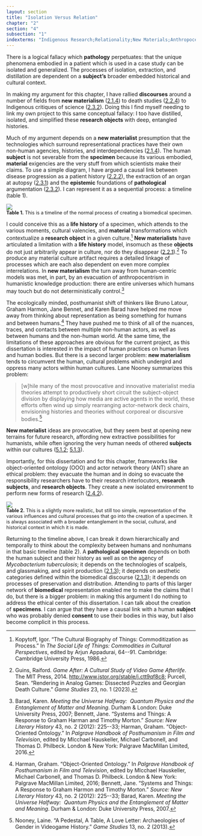 ```yaml
---
layout: section
title: "Isolation Versus Relation"
chapter: "2"
section: "4"
subsection: "1"
indexterms: "Indigenous Research;Relationality;New Materials;Anthropocentrism;Object Oriented Ontology;Actor Network Theory"
---
```


There is a logical fallacy which <span data-tooltip aria-haspopup="true" class="has-tip" data-disable-hover="false" tabindex="1" data-title="Pathology refers to the study of aberrant phenomenon in the human body and how it is linked to human illness."><b>pathology</b></span> perpetuates: that the unique phenomena embodied in a patient which is used in a case study can be isolated and generalized. The processes of isolation, extraction, and distillation are dependent on a <span data-tooltip aria-haspopup="true" class="has-tip" data-disable-hover="false" tabindex="1" data-title="The term research subject refers to a human person who has been ingested into a research program, and whose identity, personhood, and body have become the focus of a research program. I think of the subject in a Foucauldian sense: The 'subject' is a pun on the monarchal subject, someone who has no agency under the spectacular power of the sovereign. In this case it the subject lacks agency in relation to the researcher studying them."><b>subject’s</b></span> broader embedded historical and cultural context.

In making my argument for this chapter, I have rallied <span data-tooltip aria-haspopup="true" class="has-tip" data-disable-hover="false" tabindex="1" data-title="Discourse refers to a scholarly conversation which occurs in a field of knowledge production. I use it in a Foucauldian sense, to convey the agreed upon modes and objects of discussion which are taken for granted in a community or scholarly field."><b>discourses</b></span> around a number of fields from <span data-tooltip aria-haspopup="true" class="has-tip" data-disable-hover="false" tabindex="1" data-title="New materialism is an approach that examines how non-human agents--animals, plants, non-living objects--exert and influence the diegetic world."><b>new materialism</b></span> (<a href="{{ site.baseurl }}/dissertation/2_1_4">2.1.4</a>) to death studies (<a href="{{ site.baseurl }}/dissertation/2_2_4">2.2.4</a>) to Indigenous critiques of science (<a href="{{ site.baseurl }}/dissertation/2_3_2">2.3.2</a>). Doing this I find myself needing to link my own project to this same conceptual fallacy: I too have distilled, isolated, and simplified these <span data-tooltip aria-haspopup="true" class="has-tip" data-disable-hover="false" tabindex="1" data-title="I use the term research object to refer to materials that have been divorced from the subject of their origin. Object, as I use it, carefully considers how human patients are denied their humanity through transformations that deem them as objects."><b>research objects</b></span> with deep, entangled histories.

Much of my argument depends on a <span data-tooltip aria-haspopup="true" class="has-tip" data-disable-hover="false" tabindex="1" data-title="New materialism is an approach that examines how non-human agents--animals, plants, non-living objects--exert and influence the diegetic world."><b>new materialist</b></span> presumption that the technologies which surround representational practices have their own non-human agencies, histories, and interdependencies (<a href="{{ site.baseurl }}/dissertation/2_1_4">2.1.4</a>). The human <span data-tooltip aria-haspopup="true" class="has-tip" data-disable-hover="false" tabindex="1" data-title="The term research subject refers to a human person who has been ingested into a research program, and whose identity, personhood, and body have become the focus of a research program. I think of the subject in a Foucauldian sense: The 'subject' is a pun on the monarchal subject, someone who has no agency under the spectacular power of the sovereign. In this case it the subject lacks agency in relation to the researcher studying them."><b>subject</b></span> is not severable from the <span data-tooltip aria-haspopup="true" class="has-tip" data-disable-hover="false" tabindex="1" data-title="Specimen refers to any naturally occurring phenomenon that has been extracted from its original context and placed within a knowledge framework to understand and describe that phenomenon."><b>specimen</b></span> because its various embodied, <span data-tooltip aria-haspopup="true" class="has-tip" data-disable-hover="false" tabindex="1" data-title="I use this term, 'material', to connect my thinking to new materialism, a philosophical posthuman approach which sees nonhuman agents in the world as having distinct agencies. Material broadly refers to the complex lives of nonhuman-- things and their interactions in the world."><b>material</b></span> exigencies are the very stuff from which scientists make their claims. To use a simple diagram, I have argued a causal link between disease progression as a patient history (<a href="{{ site.baseurl }}/dissertation/2_2_2">2.2.2</a>), the extraction of an organ at autopsy (<a href="{{ site.baseurl }}/dissertation/2_3_1">2.3.1</a>) and the <span data-tooltip aria-haspopup="true" class="has-tip" data-disable-hover="false" tabindex="1" data-title="Epistemics is a philosophical term referring to the study of knowledge. I use it to talk about the entwined practices of scientific culture, its arguments, and its methodologies."><b>epistemic</b></span> foundations of <span data-tooltip aria-haspopup="true" class="has-tip" data-disable-hover="false" tabindex="1" data-title="Pathology refers to the study of aberrant phenomenon in the human body and how it is linked to human illness."><b>pathological</b></span> argumentation (<a href="{{ site.baseurl }}/dissertation/2_3_2">2.3.2</a>). I can represent it as a sequential process: a timeline (table 1).

<img id="Graph1" class="image-lg" src="{{ site.baseurl }}/assets/img/Graph1.jpg">

<div class="caption-font" style="font-size:.9em"><b>Table 1.</b> This is a timeline of the normal process of creating a biomedical specimen.</div>

I could conceive this as a <span data-tooltip aria-haspopup="true" class="has-tip" data-disable-hover="false" tabindex="1" data-title="Life histories refer to the ways objects' change over time, based on cultural understandings and age. Life histories are interested in the various moments and changes that objects experience outside of their original, intended use context or cultural context."><b>life history</b></span> of a specimen, which attends to the various moments, cultural valencies, and <span data-tooltip aria-haspopup="true" class="has-tip" data-disable-hover="false" tabindex="1" data-title="I use this term, 'material', to connect my thinking to new materialism, a philosophical posthuman approach which sees nonhuman agents in the world as having distinct agencies. Material broadly refers to the complex lives of nonhuman-- things and their interactions in the world."><b>material</b></span> transformations which contextualize a <span data-tooltip aria-haspopup="true" class="has-tip" data-disable-hover="false" tabindex="1" data-title="I use the term research object to refer to materials that have been divorced from the subject of their origin. Object, as I use it, carefully considers how human patients are denied their humanity through transformations that deem them as objects."><b>research object</b></span> in a given culture.[^fn1] <span data-tooltip aria-haspopup="true" class="has-tip" data-disable-hover="false" tabindex="1" data-title="New materialism is an approach that examines how non-human agents--animals, plants, non-living objects--exert and influence the diegetic world."><b>New materialists</b></span> have articulated a limitation with a <span data-tooltip aria-haspopup="true" class="has-tip" data-disable-hover="false" tabindex="1" data-title="Life histories refer to the ways objects' change over time, based on cultural understandings and age. Life histories are interested in the various moments and changes that objects experience outside of their original, intended use context or cultural context."><b>life history</b></span> model, insomuch as these <span data-tooltip aria-haspopup="true" class="has-tip" data-disable-hover="false" tabindex="1" data-title="I use the term research object to refer to materials that have been divorced from the subject of their origin. Object, as I use it, carefully considers how human patients are denied their humanity through transformations that deem them as objects."><b>objects</b></span> do not just arbitrarily appear in culture, nor do they disappear (<a href="{{ site.baseurl }}/dissertation/2_2_1">2.2.1</a>).[^fn2] To produce any material culture artifact requires a detailed linkage of processes which are each also dependent on even more complex interrelations. In <span data-tooltip aria-haspopup="true" class="has-tip" data-disable-hover="false" tabindex="1" data-title="New materialism is an approach that examines how non-human agents--animals, plants, non-living objects--exert and influence the diegetic world."><b>new materialism</b></span> the turn away from human-centric models was met, in part, by an evacuation of anthropocentrism in humanistic knowledge production: there are entire universes which humans may touch but do not deterministically control.[^fn3]

The ecologically minded, posthumanist shift of thinkers like Bruno Latour, Graham Harmon, Jane Bennet, and Karen Barad have helped me move away from thinking about representation as being something for humans and between humans.[^fn4] They have pushed me to think of all of the nuances, traces, and contacts between multiple non-human actors, as well as between humans and the non-human world. At the same time, the limitations of these approaches are obvious for the current project, as this dissertation is interested in the impact of human practices on human lives and human bodies. But there is a second larger problem: <span data-tooltip aria-haspopup="true" class="has-tip" data-disable-hover="false" tabindex="1" data-title="New materialism is an approach that examines how non-human agents--animals, plants, non-living objects--exert and influence the diegetic world."><b>new materialism</b></span> tends to circumvent the human, cultural problems which undergird and oppress many actors within human cultures. Lane Nooney summarizes this problem: 

>[w]hile many of the most provocative and innovative materialist media theories attempt to productively short circuit the subject-object division by displaying how media are active agents in the world, these efforts often wind up simply rearranging actor-network deck chairs, envisioning histories and theories without corporeal or discursive bodies.[^fn5]

<span data-tooltip aria-haspopup="true" class="has-tip" data-disable-hover="false" tabindex="1" data-title="New materialism is an approach that examines how non-human agents--animals, plants, non-living objects--exert and influence the diegetic world."><b>New materialist</b></span> ideas are provocative, but they seem best at opening new terrains for future research, affording new extractive possibilities for humanists, while often ignoring the very human needs of othered <span data-tooltip aria-haspopup="true" class="has-tip" data-disable-hover="false" tabindex="1" data-title="The term research subject refers to a human person who has been ingested into a research program, and whose identity, personhood, and body have become the focus of a research program. I think of the subject in a Foucauldian sense: The 'subject' is a pun on the monarchal subject, someone who has no agency under the spectacular power of the sovereign. In this case it the subject lacks agency in relation to the researcher studying them."><b>subjects</b></span> within our cultures (<a href="{{ site.baseurl }}/dissertation/5_1_2">5.1.2</a>; <a href="{{ site.baseurl }}/dissertation/5_1_3">5.1.3</a>).

Importantly, for this dissertation and for this chapter, frameworks like object-oriented ontology (OOO) and actor network theory (ANT) share an ethical problem: they evacuate the human and in doing so evacuate the responsibility researchers have to their research interlocutors, <span data-tooltip aria-haspopup="true" class="has-tip" data-disable-hover="false" tabindex="1" data-title="The term research subject refers to a human person who has been ingested into a research program, and whose identity, personhood, and body have become the focus of a research program. I think of the subject in a Foucauldian sense: The 'subject' is a pun on the monarchal subject, someone who has no agency under the spectacular power of the sovereign. In this case it the subject lacks agency in relation to the researcher studying them."><b>research subjects</b></span>, and <span data-tooltip aria-haspopup="true" class="has-tip" data-disable-hover="false" tabindex="1" data-title="I use the term research object to refer to materials that have been divorced from the subject of their origin. Object, as I use it, carefully considers how human patients are denied their humanity through transformations that deem them as objects."><b>research objects</b></span>. They create a new isolated environment to perform new forms of research (<a href="{{ site.baseurl }}/dissertation/2_4_2">2.4.2</a>). 

<img id="Graph2" class="image-lg" src="{{ site.baseurl }}/assets/img/Graph2.jpg">

<div class="caption-font" style="font-size:.9em"><b>Table 2.</b> This is a slightly more realistic, but still too simple, representation of the various influences and cultural processes that go into the creation of a specimen. It is always associated with a broader entanglement in the social, cultural, and historical context in which it is made.</div>

Returning to the timeline above, I can break it down hierarchically and temporally to think about the complexity between humans and nonhumans in that basic timeline (table 2). A <span data-tooltip aria-haspopup="true" class="has-tip" data-disable-hover="false" tabindex="1" data-title="Pathology refers to the study of aberrant phenomenon in the human body and how it is linked to human illness."><b>pathological</b></span> <span data-tooltip aria-haspopup="true" class="has-tip" data-disable-hover="false" tabindex="1" data-title="Specimen refers to any naturally occurring phenomenon that has been extracted from its original context and placed within a knowledge framework to understand and describe that phenomenon."><b>specimen</b></span> depends on both the human subject and their history as well as on the agency of <i>Mycobacterium tuberculosis</i>; it depends on the technologies of scalpels, and glassmaking, and spirit production (<a href="{{ site.baseurl }}/dissertation/2_1_3">2.1.3</a>); it depends on aesthetic categories defined within the biomedical discourse (<a href="{{ site.baseurl }}/dissertation/2_1_3">2.1.3</a>); it depends on processes of preservation and distribution. Attending to parts of this larger network of <span data-tooltip aria-haspopup="true" class="has-tip" data-disable-hover="false" tabindex="1" data-title="Biomedicine is an approach to health that uses scientific approaches to evidence-based medicine, with an emphasis on generalized treatments with surgical and pharmaceutical methods. It combines knowledge from a range of scientific disciplines, like biology, chemistry, physiology, pathology, as part of its evidence-based and causal claims."><b>biomedical</b></span> representation enabled me to make the claims that I do, but there is a bigger problem: in making this argument I do nothing to address the ethical center of this dissertation. I can talk about the creation of <span data-tooltip aria-haspopup="true" class="has-tip" data-disable-hover="false" tabindex="1" data-title="Specimen refers to any naturally occurring phenomenon that has been extracted from its original context and placed within a knowledge framework to understand and describe that phenomenon."><b>specimens</b></span>. I can argue that they have a causal link with a human <span data-tooltip aria-haspopup="true" class="has-tip" data-disable-hover="false" tabindex="1" data-title="The term research subject refers to a human person who has been ingested into a research program, and whose identity, personhood, and body have become the focus of a research program. I think of the subject in a Foucauldian sense: The 'subject' is a pun on the monarchal subject, someone who has no agency under the spectacular power of the sovereign. In this case it the subject lacks agency in relation to the researcher studying them."><b>subject</b></span> who was probably denied <span data-tooltip aria-haspopup="true" class="has-tip" data-disable-hover="false" tabindex="1" data-title="I use this term, 'material', to connect my thinking to new materialism, a philosophical posthuman approach which sees nonhuman agents in the world as having distinct agencies. Material broadly refers to the complex lives of nonhuman-- things and their interactions in the world."><b>consent</b></span> to use their bodies in this way, but I also become complicit in this process.

<div class="style-divider">
 	<div class="line"></div>
</div>

[^fn1]: Kopytoff, Igor. “The Cultural Biography of Things: Commoditization as Process.” In <i>The Social Life of Things: Commodities in Cultural Perspectives</i>, edited by Arjun Appadurai, 64--91. Cambridge: Cambridge University Press, 1986.

[^fn2]: Guins, Raiford. <i>Game After: A Cultural Study of Video Game Afterlife</i>. The MIT Press, 2014. <http://www.jstor.org/stable/j.ctt9qf8c8>; Purcell, Sean. “Rendering in Analog Games: Dissected Puzzles and Georgian Death Culture.” <i>Game Studies</i> 23, no. 1 (2023).

[^fn3]: Barad, Karen. <i>Meeting the Universe Halfway:  Quantum Physics and the Entanglement of Matter and Meaning</i>. Durham & London: Duke University Press, 2007; Bennett, Jane. “Systems and Things: A Response to Graham Harman and Timothy Morton.” <i>Source: New Literary History</i> 43, no. 2 (2012): 225--33; Harman, Graham. “Object-Oriented Ontology.” In <i>Palgrave Handbook of Posthumanism in Film and Television</i>, edited by MIcchael Hauskeller, Michael Carbonell, and Thomas D. Philbeck. London & New York: Palgrave MacMillan Limited, 2016.

[^fn4]: Harman, Graham. “Object-Oriented Ontology.” In <i>Palgrave Handbook of Posthumanism in Film and Television</i>, edited by MIcchael Hauskeller, Michael Carbonell, and Thomas D. Philbeck. London & New York: Palgrave MacMillan Limited, 2016; Bennett, Jane. “Systems and Things: A Response to Graham Harmon and Timothy Morton.” <i>Source: New Literary History</i> 43, no. 2 (2012): 225--33; Barad, Karen. <i>Meeting the Universe Halfway:  Quantum Physics and the Entanglement of Matter and Meaning</i>. Durham & London: Duke University Press, 2007.

[^fn5]: Nooney, Laine. “A Pedestal, A Table, A Love Letter: Archaeologies of Gender in Videogame History.” <i>Game Studies</i> 13, no. 2 (2013).